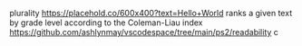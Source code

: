 plurality
https://placehold.co/600x400?text=Hello+World
ranks a given text by grade level according to the Coleman-Liau index
https://github.com/ashlynmay/vscodespace/tree/main/ps2/readability
c